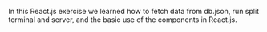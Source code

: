 In this React.js exercise we learned how to fetch data from db.json, run split terminal and server, and the basic use of the components in React.js.
